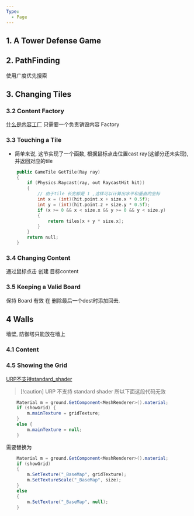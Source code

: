 ```yaml
---
Type:
  - Page
---
```


## 1. A Tower Defense Game

## 2. PathFinding

使用广度优先搜索

## 3. Changing Tiles

### 3.2 Content Factory

[什么是内容工厂](什么是内容工厂.md)
只需要一个负责销毁内容 Factory

### 3.3 Touching a Tile

- 简单来说, 这节实现了一个函数, 根据鼠标点击位置cast ray(这部分还未实现), 并返回对应的tile  

```cpp
    public GameTile GetTile(Ray ray)
    {
        if (Physics.Raycast(ray, out RaycastHit hit))
        {
            // 由于tile 长宽都是 1 ,这样可以计算出水平和垂直的坐标
            int x = (int)(hit.point.x + size.x * 0.5f);
            int y = (int)(hit.point.z + size.y * 0.5f);
            if (x >= 0 && x < size.x && y >= 0 && y < size.y)
            {
                return tiles[x + y * size.x];
            }
        }
        return null;
    }
```

### 3.4 Changing Content

通过鼠标点击 创建 目标content

### 3.5 Keeping a Valid Board

保持 Board 有效
在 删除最后一个dest时添加回去. 

## 4 Walls

墙壁, 防御塔只能放在墙上

### 4.1 Content

### 4.5 Showing the Grid

[URP不支持standard\_shader](URP不支持standard_shader.md)

> [!caution] URP 不支持 standard shader
> 所以下面这段代码无效

```cs
	Material m = ground.GetComponent<MeshRenderer>().material;
	if (showGrid) {
		m.mainTexture = gridTexture;
	}
	else {
		m.mainTexture = null;
	}
```

需要替换为

```cs
	Material m = ground.GetComponent<MeshRenderer>().material;
	if (showGrid)
	{
		m.SetTexture("_BaseMap", gridTexture);
		m.SetTextureScale("_BaseMap", size);
	}
	else
	{
		m.SetTexture("_BaseMap", null);
	}
```
